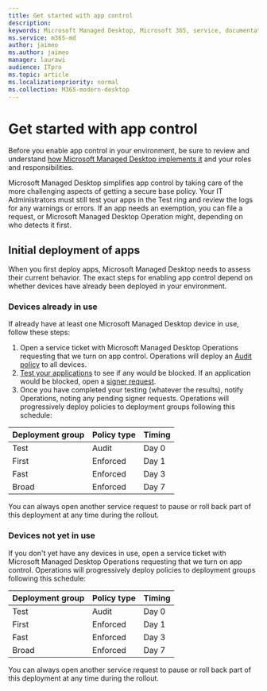 ```yaml
---
title: Get started with app control
description:  
keywords: Microsoft Managed Desktop, Microsoft 365, service, documentation
ms.service: m365-md
author: jaimeo
ms.author: jaimeo
manager: laurawi
audience: ITpro
ms.topic: article
ms.localizationpriority: normal
ms.collection: M365-modern-desktop
---
```


# Get started with app control

Before you enable app control in your environment, be sure to review and understand [how Microsoft Managed Desktop implements it](../service-description/app-control.md) and your roles and responsibilities.

Microsoft Managed Desktop simplifies app control by taking care of the more challenging aspects of getting a secure base policy. Your IT Administrators must still test your apps in the Test ring and review the logs for any warnings or errors. If an app needs an exemption, you can file a request, or Microsoft Managed Desktop Operation might, depending on who detects it first.

## Initial deployment of apps

When you first deploy apps, Microsoft Managed Desktop needs to assess their current behavior. The exact steps for enabling app control depend on whether devices have already been deployed in your environment.

### Devices already in use

If already have at least one Microsoft Managed Desktop device in use, follow these steps:

1. Open a service ticket with Microsoft Managed Desktop Operations requesting that we turn on app control. Operations will deploy an [Audit policy](../service-description/app-control.md#audit-policy) to all devices.
2. [Test your applications](../working-with-managed-desktop/work-with-app-control.md#add-a-new-app) to see if any would be blocked. If an application would be blocked, open a [signer request](../working-with-managed-desktop/work-with-app-control.md#add-or-remove-a-trusted-signer). 
3. Once you have completed your testing (whatever the results), notify Operations, noting any pending signer requests. Operations will progressively deploy policies to deployment groups following this schedule:

|Deployment group  |Policy type  |Timing  |
|---------|---------|---------|
|Test     |  Audit       |  Day 0       |
|First     | Enforced        | Day 1        |
|Fast     | Enforced        |  Day 3       |
|Broad     | Enforced        |  Day 7       |

You can always open another service request to pause or roll back part of this deployment at any time during the rollout.

### Devices not yet in use

If you don't yet have any devices in use, open a service ticket with Microsoft Managed Desktop Operations requesting that we turn on app control. Operations will progressively deploy policies to deployment groups following this schedule:

|Deployment group  |Policy type  |Timing  |
|---------|---------|---------|
|Test     |  Audit       |  Day 0       |
|First     | Enforced        | Day 1        |
|Fast     | Enforced        |  Day 3       |
|Broad     | Enforced        |  Day 7       |

You can always open another service request to pause or roll back part of this deployment at any time during the rollout.

